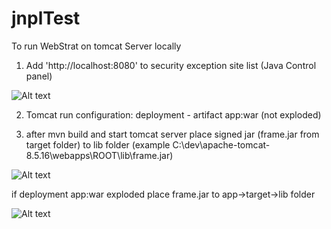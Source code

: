 # jnplTest
To run WebStrat on tomcat Server locally
1) Add 'http://localhost:8080' to security exception site list (Java Control panel)

![Alt text](https://lh5.googleusercontent.com/muNNf7WkYLPrjkm-ai_qoqSMJ0WI4s8CTaori2WWSfAZEpkewH9ZZeLkCLdu9eKnyOjOe9p67uHpOvhS8TCR=w1920-h947 "Java control pannel")

2) Tomcat run configuration: deployment - artifact app:war (not exploded)

3) after mvn build and start tomcat server place signed jar (frame.jar from target folder)
to lib folder (example C:\dev\apache-tomcat-8.5.16\webapps\ROOT\lib\frame.jar)

![Alt text](https://lh5.googleusercontent.com/p560GJs278mqUuVkR-ADTRCQJLN3NtmPAar81s_TtVPb_nzjvedXqS5Y2jo_cA4JEipQeigo4dQBSN0rASEE=w1920-h947 "deployment - not exploded") 

if deployment app:war exploded  place frame.jar to app->target->lib folder

![Alt text](https://lh5.googleusercontent.com/hno3JBqm6BfGCoJ2ReNVc4ZpSAkDOtfFgKvFDgmkAR1hag0Ep7-4xv6GUF35n7Sp_JbVPfGUYCmHPj_ipKrJ=w1920-h947 "deployment - exploded") 
